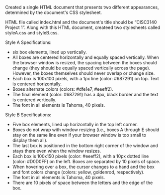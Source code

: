 Created  a single HTML document that presents two different appearances, determined by the document's CSS stylesheet.

 HTML file called index.html and the document's title should be “CISC3140 Project 1”. Along with this HTML document,  createed two stylesheets called styleA.css and styleB.css.

Style A Specifications:

* six box elements, lined up vertically.
* All boxes are centered horizontally and equally spaced vertically. When the browser window is resized, the spacing between the boxes should change (they should be equally spaced vertically across the page). However, the boxes themselves should never overlap or change size.
* Each box is 100x100 pixels, with a 1px line (color: #687291) on top. Text is centered horizontally.
* Boxes alternate colors (colors: #dfe1e7, #eeeff2).
* The final element (color: #687291) has a 4px, black border and the text is centered vertically.
* The font in all elements is Tahoma, 40 pixels.
  
Style B Specifications:

* Five box elements, lined up horizontally in the top left corner.
* Boxes do not wrap with window resizing (i.e., boxes A through E should stay on the same line even if your browser window is too small to display them all).
* The last box is positioned in the bottom right corner of the window and stays there even when the window resizes.
* Each box is 100x150 pixels (color: #eeeff2), with a 10px dotted line (color: #D0D0FF) on the left. Boxes are separated by 10 pixels of space.
* When hovering over a box, the cursor changes to a hand and the box and font colors change (colors: yellow, goldenrod, respectively).
* The font in all elements is Tahoma, 40 pixels.
* There are 10 pixels of space between the letters and the edge of the box.
